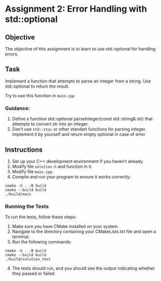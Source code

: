 # Assignment 2: Error Handling with std::optional

## Objective
The objective of this assignment is to learn to use std::optional for handling errors.

## Task
Implement a function that attempts to parse an integer from a string. Use std::optional to return the result.

Try to use this function in `main.cpp`

### Guidance:

1. Define a function std::optional<int> parseInteger(const std::string& str) that attempts to convert str into an integer.
2. Don't use `std::stoi` or other standart functions for parsing integer. Implement it by yourself and return empty optional in case of error

## Instructions
1. Set up your C++ development environment if you haven’t already.
2. Modify file `solution.h` and function in it.
3. Modify file `main.cpp`.
4. Compile and run your program to ensure it works correctly:
```shell
cmake -S . -B build
cmake --build build
./build/main
```

### Running the Tests
To run the tests, follow these steps:

1. Make sure you have CMake installed on your system.
2. Navigate to the directory containing your CMakeLists.txt file and open a terminal.
3. Run the following commands:
```shell
cmake -S . -B build
cmake --build build
./build/solution_test
```
4. The tests should run, and you should see the output indicating whether they passed or failed.

